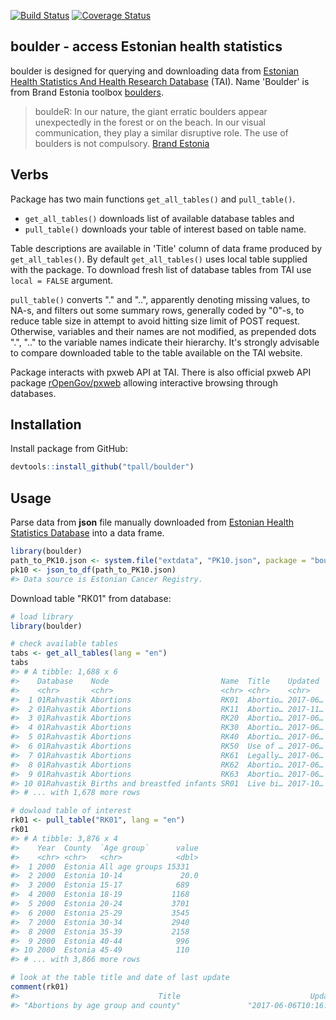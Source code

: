 
<!-- README.md is generated from README.Rmd. Please edit that file -->
[![Build Status](https://travis-ci.org/tpall/boulder.svg?branch=master)](https://travis-ci.org/tpall/boulder) [![Coverage Status](https://img.shields.io/codecov/c/github/tpall/boulder/master.svg)](https://codecov.io/github/tpall/boulder?branch=master)

boulder - access Estonian health statistics
-------------------------------------------

boulder is designed for querying and downloading data from [Estonian Health Statistics And Health Research Database](http://pxweb.tai.ee/PXWeb2015/index_en.html) (TAI). Name 'Boulder' is from Brand Estonia toolbox [boulders](https://brand.estonia.ee/design/boulders/).

> bouldeR: In our nature, the giant erratic boulders appear unexpectedly in the forest or on the beach. In our visual communication, they play a similar disruptive role. The use of boulders is not compulsory. [Brand Estonia](https://brand.estonia.ee/design/boulders/)

Verbs
-----

Package has two main functions `get_all_tables()` and `pull_table()`.

-   `get_all_tables()` downloads list of available database tables and
-   `pull_table()` downloads your table of interest based on table name.

Table descriptions are available in 'Title' column of data frame produced by `get_all_tables()`. By default `get_all_tables()` uses local table supplied with the package. To download fresh list of database tables from TAI use `local = FALSE` argument.

`pull_table()` converts "." and "..", apparently denoting missing values, to NA-s, and filters out some summary rows, generally coded by "0"-s, to reduce table size in attempt to avoid hitting size limit of POST request. Otherwise, variables and their names are not modified, as prepended dots ".", ".." to the variable names indicate their hierarchy. It's strongly advisable to compare downloaded table to the table available on the TAI website.

Package interacts with pxweb API at TAI. There is also official pxweb API package [rOpenGov/pxweb](https://github.com/rOpenGov/pxweb) allowing interactive browsing through databases.

Installation
------------

Install package from GitHub:

``` r
devtools::install_github("tpall/boulder")
```

Usage
-----

Parse data from **json** file manually downloaded from [Estonian Health Statistics Database](http://pxweb.tai.ee/PXWeb2015/index_en.html) into a data frame.

``` r
library(boulder)
path_to_PK10.json <- system.file("extdata", "PK10.json", package = "boulder", mustWork = TRUE)
pk10 <- json_to_df(path_to_PK10.json)
#> Data source is Estonian Cancer Registry.
```

Download table "RK01" from database:

``` r
# load library
library(boulder)

# check available tables
tabs <- get_all_tables(lang = "en")
tabs
#> # A tibble: 1,688 x 6
#>    Database    Node                         Name  Title    Updated  url   
#>    <chr>       <chr>                        <chr> <chr>    <chr>    <chr> 
#>  1 01Rahvastik Abortions                    RK01  Abortio… 2017-06… http:…
#>  2 01Rahvastik Abortions                    RK11  Abortio… 2017-11… http:…
#>  3 01Rahvastik Abortions                    RK20  Abortio… 2017-06… http:…
#>  4 01Rahvastik Abortions                    RK30  Abortio… 2017-06… http:…
#>  5 01Rahvastik Abortions                    RK40  Abortio… 2017-06… http:…
#>  6 01Rahvastik Abortions                    RK50  Use of … 2017-06… http:…
#>  7 01Rahvastik Abortions                    RK61  Legally… 2017-06… http:…
#>  8 01Rahvastik Abortions                    RK62  Abortio… 2017-06… http:…
#>  9 01Rahvastik Abortions                    RK63  Abortio… 2017-06… http:…
#> 10 01Rahvastik Births and breastfed infants SR01  Live bi… 2017-10… http:…
#> # ... with 1,678 more rows

# dowload table of interest
rk01 <- pull_table("RK01", lang = "en")
rk01
#> # A tibble: 3,876 x 4
#>    Year  County  `Age group`      value
#>    <chr> <chr>   <chr>            <dbl>
#>  1 2000  Estonia All age groups 15331  
#>  2 2000  Estonia 10-14             20.0
#>  3 2000  Estonia 15-17            689  
#>  4 2000  Estonia 18-19           1168  
#>  5 2000  Estonia 20-24           3701  
#>  6 2000  Estonia 25-29           3545  
#>  7 2000  Estonia 30-34           2940  
#>  8 2000  Estonia 35-39           2158  
#>  9 2000  Estonia 40-44            996  
#> 10 2000  Estonia 45-49            110  
#> # ... with 3,866 more rows

# look at the table title and date of last update
comment(rk01)
#>                               Title                             Updated 
#> "Abortions by age group and county"               "2017-06-06T10:16:55"
```
